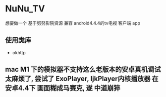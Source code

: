 # NuNu_TV
想要做一个 基于努努影院资源 兼容 android4.4.4的tv电视 客户端 app

## 使用类库
- okhttp 


## mac M1 下的模拟器不支持这么老版本的安卓真机调试太麻烦了,  尝试了 ExoPlayer, IjkPlayer内核播放器 在安卓4.4下 画面糊成马赛克,  遂 中道崩猝
